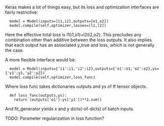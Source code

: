 Keras makes a lot of things easy, but its loss and optimization interfaces are fairly restrictive:

```
  model = Model(inputs=[i1,i2],outputs=[o1,o2])
  model.compile(self,optimizer,losses=[l1,l2])
```

Here the effective total loss is l1(i1,o1)+l2(i2,o2). This precludes any combination other than additive between the loss outputs. It also implies that each output has an associated y_true and loss, which is not generally the case.

A more flexible interface would be:

```
  model = Model(inputs={'i1':i1,'i2':i2},outputs={'o1':o1,'o2':o2},ys={'y1':y1,'y2':y2})
  model.compile(self,optimizer,loss_func)
```

Where loss func takes dictionaries outputs and ys of tf tensor objects.

```
  def loss_func(outputs,ys):
    return (outputs['o1']-ys['y1'])**2.sum()
```

And fit_generator yields x and y dicts(-of-dicts) of batch inputs.

TODO: Parameter regularization in loss function?



